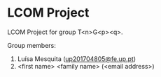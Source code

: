 # LCOM Project

LCOM Project for group T&lt;n&gt;G&lt;p&gt;&lt;q&gt;.

Group members:

1. Luísa Mesquita (up201704805@fe.up.pt)
2. &lt;first name&gt; &lt;family name&gt; (&lt;email address&gt;)
